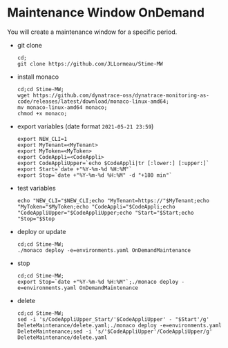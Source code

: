 # Maintenance Window OnDemand

You will create a maintenance window for a specific period.

- git clone 
      
      cd;
      git clone https://github.com/JLLormeau/Stime-MW

- install monaco

      cd;cd Stime-MW;
      wget https://github.com/dynatrace-oss/dynatrace-monitoring-as-code/releases/latest/download/monaco-linux-amd64;
      mv monaco-linux-amd64 monaco;
      chmod +x monaco;
    
- export variables (date format `2021-05-21 23:59`)

      export NEW_CLI=1
      export MyTenant=<MyTenant>
      export MyToken=<MyToken>
      export CodeAppli=<CodeAppli>
      export CodeAppliUpper=`echo $CodeAppli|tr [:lower:] [:upper:]`
      export Start=`date +"%Y-%m-%d %H:%M"`
      export Stop=`date +"%Y-%m-%d %H:%M" -d "+180 min"`
      
- test variables

      echo "NEW_CLI="$NEW_CLI;echo "MyTenant=https://"$MyTenant;echo "MyToken="$MyToken;echo "CodeAppli="$CodeAppli;echo "CodeAppliUpper="$CodeAppliUpper;echo "Start="$Start;echo "Stop="$Stop
     
- deploy or update

      cd;cd Stime-MW;
      ./monaco deploy -e=environments.yaml OnDemandMaintenance


- stop

      cd;cd Stime-MW;
      export Stop=`date +"%Y-%m-%d %H:%M"`;./monaco deploy -e=environments.yaml OnDemandMaintenance


- delete

      cd;cd Stime-MW;
      sed -i 's/CodeAppliUpper_Start/'$CodeAppliUpper' - "$Start'/g' DeleteMaintenance/delete.yaml;./monaco deploy -e=environments.yaml DeleteMaintenance;sed -i 's/'$CodeAppliUpper'/CodeAppliUpper/g' DeleteMaintenance/delete.yaml


